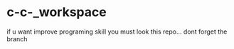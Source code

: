 # c-c-_workspace
if u want improve programing skill you must look this repo... dont forget the branch
